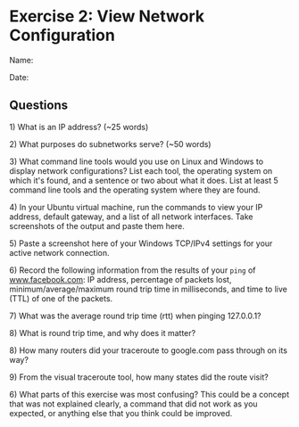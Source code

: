 Exercise 2: View Network Configuration
======================================
Name: 

Date: 

Questions
----------------

1\) What is an IP address? (~25 words)

2\) What purposes do subnetworks serve? (~50 words)

3\) What command line tools would you use on Linux and Windows to display network configurations? List each tool, the operating system on which it's found, and a sentence or two about what it does. List at least 5 command line tools and the operating system where they are found.

4\) In your Ubuntu virtual machine, run the commands to view your IP address, default gateway, and a list of all network interfaces. Take screenshots of the output and paste them here.

5\) Paste a screenshot here of your Windows TCP/IPv4 settings for your active network connection.

6\) Record the following information from the results of your `ping` of www.facebook.com: IP address, percentage of packets lost, minimum/average/maximum round trip time in milliseconds, and time to live (TTL) of one of the packets.

7\) What was the average round trip time (rtt) when pinging 127.0.0.1?

8\) What is round trip time, and why does it matter?

8\) How many routers did your traceroute to google.com pass through on its way?

9\) From the visual traceroute tool, how many states did the route visit?

6\) What parts of this exercise was most confusing? This could be a concept that was not explained clearly, a command that did not work as you expected, or anything else that you think could be improved.
